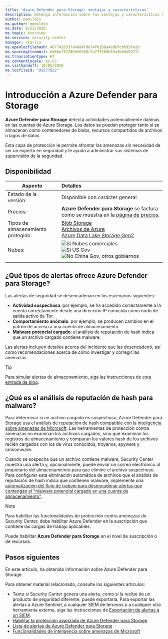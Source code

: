 ```yaml
---
title: 'Azure Defender para Storage: ventajas y características'
description: Obtenga información sobre las ventajas y características de Azure Defender para Storage.
author: memildin
ms.author: memildin
ms.date: 9/22/2020
ms.topic: overview
ms.service: security-center
manager: rkarlin
ms.openlocfilehash: 4677426337a48d4fde74f61b8a4ad6fcb695f420
ms.sourcegitcommit: eb6bef1274b9e6390c7a77ff69bf6a3b94e827fc
ms.translationtype: HT
ms.contentlocale: es-ES
ms.lasthandoff: 10/05/2020
ms.locfileid: "91577822"
---
```

# <a name="introduction-to-azure-defender-for-storage"></a>Introducción a Azure Defender para Storage

**Azure Defender para Storage** detecta actividades potencialmente dañinas en las cuentas de Azure Storage. Los datos se pueden proteger tanto si se almacenan como contenedores de blobs, recursos compartidos de archivos o lagos de datos.

Esta capa de protección le permite afrontar las amenazas *sin* necesidad de ser un experto en seguridad y le ayuda a administrar sus sistemas de supervisión de la seguridad.


## <a name="availability"></a>Disponibilidad

|Aspecto|Detalles|
|----|:----|
|Estado de la versión:|Disponible con carácter general|
|Precios:|**Azure Defender para Storage** se factura como se muestra en la [página de precios](security-center-pricing.md).|
|Tipos de almacenamiento protegido:|[Blob Storage](https://azure.microsoft.com/services/storage/blobs/)<br>[Archivos de Azure](https://docs.microsoft.com/azure/storage/files/storage-files-introduction)<br>[Azure Data Lake Storage Gen2](https://docs.microsoft.com/azure/storage/blobs/data-lake-storage-introduction)|
|Nubes:|![Sí](./media/icons/yes-icon.png) Nubes comerciales<br>![Sí](./media/icons/yes-icon.png) US Gov<br>![No](./media/icons/no-icon.png) China Gov, otros gobiernos|
|||


## <a name="what-kind-of-alerts-does-azure-defender-for-storage-provide"></a>¿Qué tipos de alertas ofrece Azure Defender para Storage?

Las alertas de seguridad se desencadenan en los escenarios siguientes:

- **Actividad sospechosa**: por ejemplo, se ha accedido correctamente a la cuenta correctamente desde una dirección IP conocida como nodo de salida activo de Tor.
- **Comportamiento anómalo**: por ejemplo, se producen cambios en el patrón de acceso a una cuenta de almacenamiento.
- **Malware potencial cargado**: el análisis de reputación de hash indica que un archivo cargado contiene malware.

Las alertas incluyen detalles acerca del incidente que las desencadenó, así como recomendaciones acerca de cómo investigar y corregir las amenazas.

> [!TIP]
> Para simular alertas de almacenamiento, siga las instrucciones de [esta entrada de blog](https://techcommunity.microsoft.com/t5/azure-security-center/validating-atp-for-azure-storage-detections-in-azure-security/ba-p/1068131).


## <a name="what-is-hash-reputation-analysis-for-malware"></a>¿Qué es el análisis de reputación de hash para malware?

Para determinar si un archivo cargado es sospechoso, Azure Defender para Storage usa el análisis de reputación de hash compatible con la [inteligencia sobre amenazas de Microsoft](https://go.microsoft.com/fwlink/?linkid=2128684). Las herramientas de protección contra amenazas no examinan los archivos cargados, sino que examinan los registros de almacenamiento y comparan los valores hash de los archivos recién cargados con los de virus conocidos, troyanos, spyware y ransomware. 

Cuando se sospecha que un archivo contiene malware, Security Center muestra una alerta y, opcionalmente, puede enviar un correo electrónico al propietario del almacenamiento para que elimine el archivo sospechoso. Para configurar esta eliminación automática de archivos que el análisis de reputación de hash indica que contienen malware, implemente una [automatización del flujo de trabajo para desencadenar alertas que contengan el "malware potencial cargado en una cuenta de almacenamiento"](https://techcommunity.microsoft.com/t5/azure-security-center/how-to-respond-to-potential-malware-uploaded-to-azure-storage/ba-p/1452005).

> [!NOTE]
> Para habilitar las funcionalidades de protección contra amenazas de Security Center, debe habilitar Azure Defender en la suscripción que contiene las cargas de trabajo aplicables.
>
> Puede habilitar **Azure Defender para Storage** en el nivel de suscripción o de recursos.



## <a name="next-steps"></a>Pasos siguientes

En este artículo, ha obtenido información sobre Azure Defender para Storage.

Para obtener material relacionado, consulte los siguientes artículos: 

- Tanto si Security Center genera una alerta, como si la recibe de un producto de seguridad diferente, puede exportarla. Para exportar las alertas a Azure Sentinel, a cualquier SIEM de terceros o a cualquier otra herramienta externa, siga las instrucciones de [Exportación de alertas a un SIEM](continuous-export.md).
- [Habilitar la protección avanzada de Azure Defender para Storage](https://docs.microsoft.com/azure/storage/common/storage-advanced-threat-protection)
- [Lista de alertas de Azure Defender para Storage](alerts-reference.md#alerts-azurestorage)
- [Funcionalidades de inteligencia sobre amenazas de Microsoft](https://go.microsoft.com/fwlink/?linkid=2128684)